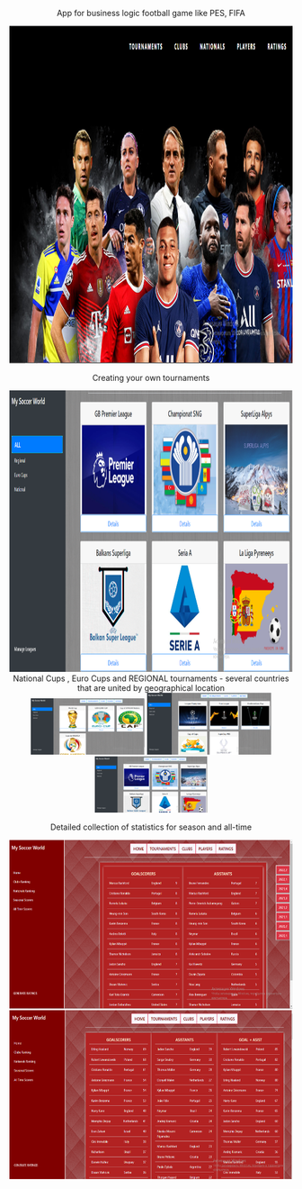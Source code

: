 <div>
    <p align="center">
        App for business logic football game like PES, FIFA
    </p>
        <img src="https://github.com/GevGrig007/MySoccerWorld/blob/master/wwwroot/images/readme/main.png" widht="600" height="600"/>
</div>
<div>
    <p align="center">
        Creating your own tournaments
    </p>
        <img src="https://github.com/GevGrig007/MySoccerWorld/blob/master/wwwroot/images/readme/tournaments.png" widht="500" height="500" />
</div>
<div align="center">
        National Cups , Euro Cups and REGIONAL tournaments - several countries that are united by geographical location 
        <div>
             <img src="https://github.com/GevGrig007/MySoccerWorld/blob/master/wwwroot/images/readme/nationaltournaments.png" widht="100" height="100" />
             <img src="https://github.com/GevGrig007/MySoccerWorld/blob/master/wwwroot/images/readme/eurocups.png" widht="100" height="110" />
             <img src="https://github.com/GevGrig007/MySoccerWorld/blob/master/wwwroot/images/readme/regional.png"  widht="100" height="100"/>
        </div>
</div>
<div>
     <p align="center">
        Detailed collection of statistics for season and all-time
    </p>
        <img src="https://github.com/GevGrig007/MySoccerWorld/blob/master/wwwroot/images/readme/seasonalrating.png" widht="300" height="300" />
        <img src="https://github.com/GevGrig007/MySoccerWorld/blob/master/wwwroot/images/readme/alltimerating.png"  widht="300" height="300"/>
</div>
